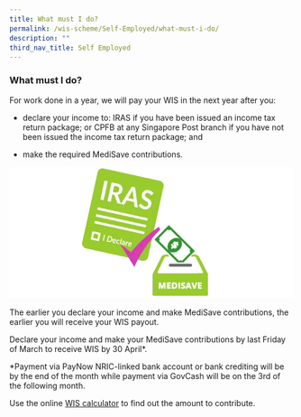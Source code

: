 ```yaml
---
title: What must I do?
permalink: /wis-scheme/Self-Employed/what-must-i-do/
description: ""
third_nav_title: Self Employed
---
```

### What must I do?

For work done in a year, we will pay your WIS in the next year after you:
* declare your income to: IRAS if you have been issued an income tax return package; or CPFB at any Singapore Post branch if you have not been issued the income tax return package; and

* make the required MediSave contributions.

![medisave contribution](/images/WIS%20Scheme/WIS9.png)

The earlier you declare your income and make MediSave contributions, the earlier you will receive your WIS payout.

Declare your income and make your MediSave contributions by last Friday of March to receive WIS by 30 April*.

*Payment via PayNow NRIC-linked bank account or bank crediting will be by the end of the month while payment via GovCash will be on the 3rd of the following month.

Use the online [WIS calculator](/wis-calculator-for-self-employed/) to find out the amount to contribute.